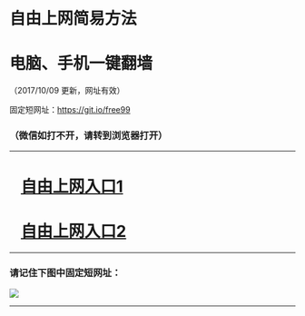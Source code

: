 ﻿# 自由上网简易方法

# 电脑、手机一键翻墙

（2017/10/09 更新，网址有效）

固定短网址：https://git.io/free99

### （微信如打不开，请转到浏览器打开）


***





# &nbsp;&nbsp; <a href="http://ft1202621795.fwq-tz-1001.info/fwqtz01.html?t=100900129456 " target="_blank">自由上网入口1</a>
# &nbsp;&nbsp; <a href="http://ft1769215986.fwq-tz-1002.info/fwqtz02.html?t=100900125698 " target="_blank">自由上网入口2</a>
***

### 请记住下图中固定短网址：

<img src="https://s3-us-west-2.amazonaws.com/fwq-1001/yjfq-20170905okok.png" /> 


***

